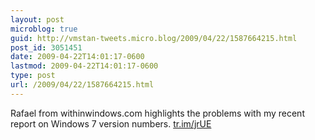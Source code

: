 ```yaml
---
layout: post
microblog: true
guid: http://vmstan-tweets.micro.blog/2009/04/22/1587664215.html
post_id: 3051451
date: 2009-04-22T14:01:17-0600
lastmod: 2009-04-22T14:01:17-0600
type: post
url: /2009/04/22/1587664215.html
---
```

Rafael from withinwindows.com highlights the problems with my recent report on Windows 7 version numbers. [tr.im/jrUE](http://tr.im/jrUE)

